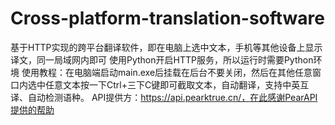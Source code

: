 # Cross-platform-translation-software
基于HTTP实现的跨平台翻译软件，即在电脑上选中文本，手机等其他设备上显示译文，同一局域网内即可
使用Python开启HTTP服务，所以运行时需要Python环境
使用教程：在电脑端启动main.exe后挂载在后台不要关闭，然后在其他任意窗口内选中任意文本按一下Ctrl+三下C键即可截取文本，自动翻译，支持中英互译、自动检测语种。
API提供方：https://api.pearktrue.cn/，在此感谢PearAPI提供的帮助
